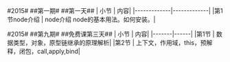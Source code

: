 #2015#
##第一期#
##第一天##
| 小节 | 内容|
|-------------|-------------|
|第1节node介绍 | node介绍	node的基本用法。如何安装。|

#2015#
##第九期#
##免费课第三天##
| 小节 | 内容|
|-------|------|
|第1节 | 数据类型，对象，原型链继承的原理解析|
|第2节 | 上下文，作用域，this，预解释，闭包，call,apply,bind|